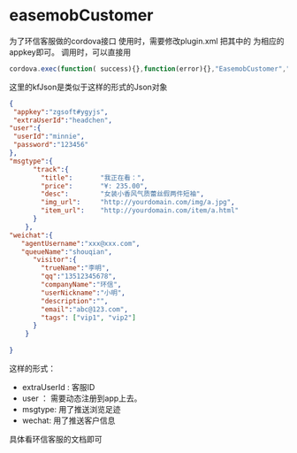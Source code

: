 # easemobCustomer
为了环信客服做的cordova接口
使用时，需要修改plugin.xml 把其中的  <preference name="EASEMOB_APPKEY" value="XXXX#yyyy" /> 为相应的appkey即可。
调用时，可以直接用 
```javascript
cordova.exec(function( success){},function(error){},"EasemobCustomer","callCustomer",[kfJson])
```
这里的kfJson是类似于这样的形式的Json对象
``` json
{
 "appkey":"zgsoft#ygyjs",
 "extraUserId":"headchen",
"user":{
 "userId":"minnie",
 "password":"123456"
},
"msgtype":{
      "track":{
        "title":       "我正在看：",
        "price":       "¥: 235.00",
        "desc":        "女装小香风气质蕾丝假两件短袖",
        "img_url":     "http://yourdomain.com/img/a.jpg",
        "item_url":    "http://yourdomain.com/item/a.html"
      }
	},
"weichat":{
   "agentUsername":"xxx@xxx.com",
   "queueName":"shouqian",
      "visitor":{
        "trueName":"李明",
        "qq":"13512345678",
        "companyName":"环信",
        "userNickname":"小明",
        "description":"",
        "email":"abc@123.com",
        "tags": ["vip1", "vip2"]
      }
    }
	
}
```

这样的形式：  
*  extraUserId : 客服ID
*  user ： 需要动态注册到app上去。
*  msgtype: 用了推送浏览足迹
*  wechat: 用了推送客户信息

具体看环信客服的文档即可
 
